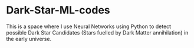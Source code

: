 # Dark-Star-ML-codes
This is a space where I use Neural Networks using Python to detect possible Dark Star Candidates (Stars fuelled by Dark Matter annihilation) in the early universe.
